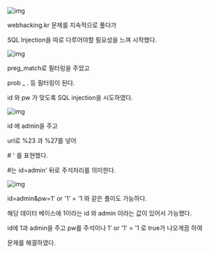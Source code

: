 ![img](https://k.kakaocdn.net/dn/dLRwN9/btqAQlo3Wpj/4pRqklRRpVbm004qBUm38k/img.png)



 

webhacking.kr 문제를 지속적으로 풀다가 

SQL Injection을 따로 다루어야할 필요성을 느껴 시작했다.

 



![img](https://k.kakaocdn.net/dn/2No39/btqAQOYSo8z/SkUDFGqJWSVgdLMHtaWpok/img.png)



 

preg_match로 필터링을 주었고

 

prob _ . 등 필터링이 된다.

 

id 와 pw 가 맞도록 SQL injection을 시도하였다.

 



![img](https://k.kakaocdn.net/dn/DylxA/btqAQNM5xOO/H7CkZ1NwxWQjGbxKr7uZR0/img.png)



id 에 admin을 주고 

url로 %23 과 %27를 넣어

\# ' 를 표현했다.

\#는 id=admin' 뒤로 주석처리를 의미한다.

 



![img](https://k.kakaocdn.net/dn/QLHQ6/btqASzNIWAY/4d365p7uKJkbx1nWLRQZs0/img.png)



 

id=admin&pw=1' or '1' = '1 와 같은 풀이도 가능하다.

 

해당 데이터 베이스에 1이라는 id 와 admin 이라는 값이 있어서 가능했다.

 

id에 1과 admin을 주고 pw를 주석이나 1' or '1' = '1 로 true가 나오게끔 하여

 

문제를 해결하였다.
